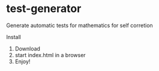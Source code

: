 test-generator
==============

Generate automatic tests for mathematics for self corretion


Install

1. Download
2. start index.html in a browser
3. Enjoy!
